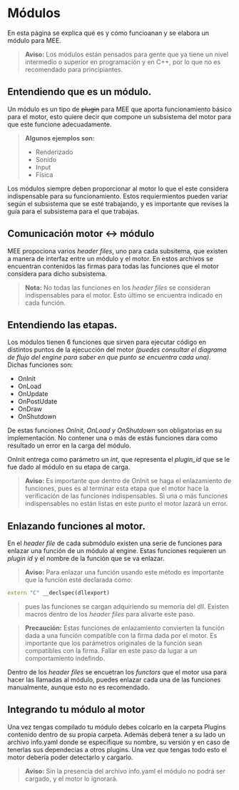 # Módulos
En esta página se explica qué es y cómo funcioanan y se elabora un módulo para MEE.

> **Aviso:** Los módulos están pensados para gente que ya tiene un nivel
intermedio o superior en programación y en C++, por lo que no es recomendado
para principiantes.

## Entendiendo que es un módulo.

Un módulo es un tipo de ~~plugin~~ para MEE que aporta funcionamiento básico para el
motor, esto quiere decir que compone un subsistema del motor para que este funcione
adecuadamente.

> **Algunos ejemplos son:** 
>- Renderizado
>- Sonido
>- Input
>- Física

Los módulos siempre deben proporcionar al motor lo que el este considera indispensable para
su funcionamiento. Estos requiermientos pueden variar según el subsistema que se esté trabajando,
y es importante que revises la guía para el subsistema para el que trabajas.

## Comunicación motor <-> módulo

MEE propociona varios *header files*, uno para cada subsitema, que existen a manera de interfaz entre un módulo 
y el motor. En estos archivos se encuentran contenidos las firmas para todas las funciones
que el motor considera para dicho subsistema.
> **Nota:** No todas las funciones en los *header files* se consideran
 indispensables para el motor. Esto último se encuentra indicado en cada función.

## Entendiendo las etapas.

Los módulos tienen 6 funciones que sirven para ejecutar código en distintos puntos
de la ejecucción del motor *(puedes consultar el diagrama de flujo del engine para saber en que punto se encuentra cada una)*. 
Dichas funciones son:

- OnInit
- OnLoad
- OnUpdate
- OnPostUdate
- OnDraw
- OnShutdown

De estas funciones *OnInit, OnLoad y OnShutdown* son obligatorias en su implementación.
No contener una o más de estás funciones dara como resultado un error en la carga del módulo.

OnInit entrega como parámetro un *int*, que representa el *plugin_id* que se le fue dado
al módulo en su etapa de carga.

>**Aviso:** Es importante que dentro de OnInit se haga el enlazamiento de funciones, pues es al terminar esta etapa 
que el motor hace la verificación de las funciones indispensables. Si una o más funciones indispensables no están listas en este punto
el motor lazará un error.


## Enlazando funciones al motor.

En el *header file* de cada submódulo existen una serie de funciones 
para enlazar una función de un módulo al engine. Estas funciones requieren
un *plugin id* y el nombre de la función que se va enlazar.

>**Aviso:** Para enlazar una función usando este método es importante que la función
esté declarada como:

```cpp
extern "C" __declspec(dllexport)
```

>pues las funciones se cargan adquiriendo su memoria del dll. Existen macros dentro de los *header files*
para alivarte este paso.

>**Precaución:** Estas funciones  de enlazamiento  convierten la función dada
a una función compatible con la firma dada por el motor. Es importante que los
parámetros originales de la función sean compatibles con la firma. Fallar en este
paso da lugar a un comportamiento indefindo.

Dentro de los *header files* se encuetran los *functors* que el motor usa para hacer
las llamadas al módulo, puedes enlazar cada una de las funciones manualmente, aunque esto 
no es recomendado.


## Integrando tu módulo al motor

Una vez tengas compilado tu módulo debes colcarlo en la carpeta Plugins contenido dentro de su propia carpeta.
Además deberá tener a su lado un archivo info.yaml donde se específique su nombre, su versión 
y en caso de tenerlas sus dependecias a otros plugins. Una vez que tengas todo esto el motor debería poder
detectarlo y cargarlo.

>**Aviso:** Sin la presencia del archivo info.yaml el módulo no podrá ser cargado,
y el motor lo ignorará.




